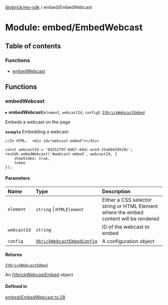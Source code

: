 [@vbrick/rev-sdk](../README.md) / embed/EmbedWebcast

# Module: embed/EmbedWebcast

## Table of contents

### Functions

- [embedWebcast](embed_EmbedWebcast.md#embedwebcast)

## Functions

### embedWebcast

▸ **embedWebcast**(`element`, `webcastId`, `config`): [`IVbrickWebcastEmbed`](../interfaces/embed_IVbrickApi.IVbrickWebcastEmbed.md)

Embeds a webcast on the page

**`example`**
Embedding a webcast:
```
//In HTML:  <div id="webcast-embed"></div>

const webcastId = '0d252797-6db7-44dc-aced-25a6843d529c';
revSdk.embedWebcast('#webcast-embed', webcastId, {
    showVideo: true,
    token
});
```

#### Parameters

| Name | Type | Description |
| :------ | :------ | :------ |
| `element` | `string` \| `HTMLElement` | Either a CSS selector string or HTML Element where the embed content will be rendered |
| `webcastId` | `string` | ID of the webcast to embed |
| `config` | [`VbrickWebcastEmbedConfig`](../interfaces/embed_VbrickEmbedConfig.VbrickWebcastEmbedConfig.md) | A configuration object |

#### Returns

[`IVbrickWebcastEmbed`](../interfaces/embed_IVbrickApi.IVbrickWebcastEmbed.md)

An [IVbrickWebcastEmbed](../interfaces/embed_IVbrickApi.IVbrickWebcastEmbed.md) object

#### Defined in

[embed/EmbedWebcast.ts:28](https://github.com/vbrick/rev-sdk-js/blob/e325589/src/embed/EmbedWebcast.ts#L28)
